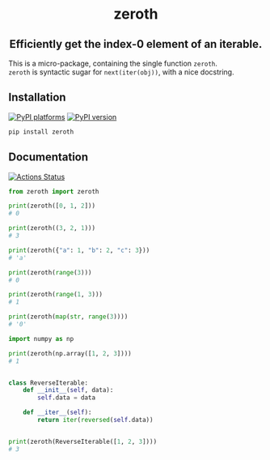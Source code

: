 <h1 align='center'> zeroth </h1>
<h2 align="center">Efficiently get the index-0 element of an iterable.</h2>

This is a micro-package, containing the single function `zeroth`. </br> `zeroth`
is syntactic sugar for `next(iter(obj))`, with a nice docstring.

## Installation

[![PyPI platforms][pypi-platforms]][pypi-link]
[![PyPI version][pypi-version]][pypi-link]

<!-- [![Conda-Forge][conda-badge]][conda-link] -->

```bash
pip install zeroth
```

## Documentation

[![Actions Status][actions-badge]][actions-link]

```python
from zeroth import zeroth

print(zeroth([0, 1, 2]))
# 0

print(zeroth((3, 2, 1)))
# 3

print(zeroth({"a": 1, "b": 2, "c": 3}))
# 'a'

print(zeroth(range(3)))
# 0

print(zeroth(range(1, 3)))
# 1

print(zeroth(map(str, range(3))))
# '0'

import numpy as np

print(zeroth(np.array([1, 2, 3])))
# 1


class ReverseIterable:
    def __init__(self, data):
        self.data = data

    def __iter__(self):
        return iter(reversed(self.data))


print(zeroth(ReverseIterable([1, 2, 3])))
# 3
```

<!-- SPHINX-START -->

<!-- prettier-ignore-start -->
[actions-badge]:            https://github.com/GalacticDynamics/zeroth/workflows/CI/badge.svg
[actions-link]:             https://github.com/GalacticDynamics/zeroth/actions
[conda-badge]:              https://img.shields.io/conda/vn/conda-forge/zeroth
[conda-link]:               https://github.com/conda-forge/zeroth-feedstock
[github-discussions-badge]: https://img.shields.io/static/v1?label=Discussions&message=Ask&color=blue&logo=github
[github-discussions-link]:  https://github.com/GalacticDynamics/zeroth/discussions
[pypi-link]:                https://pypi.org/project/zeroth/
[pypi-platforms]:           https://img.shields.io/pypi/pyversions/zeroth
[pypi-version]:             https://img.shields.io/pypi/v/zeroth

<!-- prettier-ignore-end -->

